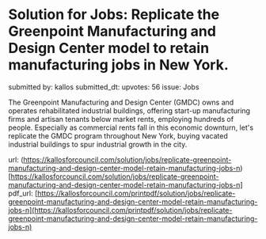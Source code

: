# Solution for Jobs: Replicate the Greenpoint Manufacturing and Design Center model to retain manufacturing jobs in New York. #

submitted by: kallos
submitted_dt: 
upvotes: 56
issue: Jobs

The Greenpoint Manufacturing and Design Center (GMDC) owns and operates rehabilitated industrial buildings, offering start-up manufacturing firms and artisan tenants below market rents, employing hundreds of people. Especially as commercial rents fall in this economic downturn, let's replicate the GMDC program throughout New York, buying vacated industrial buildings to spur industrial growth in the city.

url: (https://kallosforcouncil.com/solution/jobs/replicate-greenpoint-manufacturing-and-design-center-model-retain-manufacturing-jobs-n)[https://kallosforcouncil.com/solution/jobs/replicate-greenpoint-manufacturing-and-design-center-model-retain-manufacturing-jobs-n]
pdf_url: [https://kallosforcouncil.com/printpdf/solution/jobs/replicate-greenpoint-manufacturing-and-design-center-model-retain-manufacturing-jobs-n](https://kallosforcouncil.com/printpdf/solution/jobs/replicate-greenpoint-manufacturing-and-design-center-model-retain-manufacturing-jobs-n)